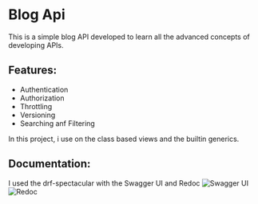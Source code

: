 # Blog Api

This is a simple blog API developed to learn all the advanced concepts of developing APIs.

## Features:
- Authentication
- Authorization
- Throttling
- Versioning
- Searching anf Filtering


In this project, i use on the class based views and the builtin generics.

## Documentation:
I used the drf-spectacular with the Swagger UI and Redoc
![Swagger UI](https://github.com/Timiemmy/New-Blog-Api/assets/100134035/951948ec-e5e3-485e-be4e-0b2fe5f6da77)
![Redoc](https://github.com/Timiemmy/New-Blog-Api/assets/100134035/de174615-bc87-4ad4-9187-41960b483950)

